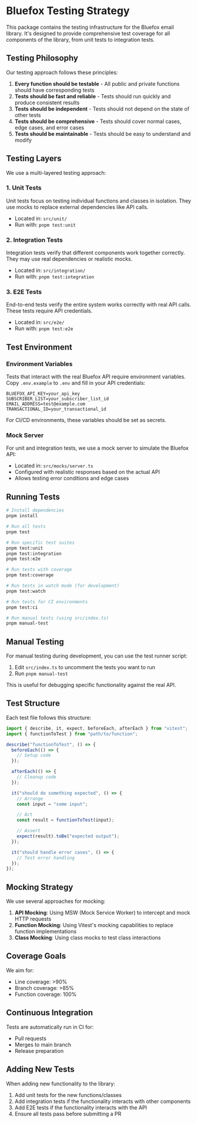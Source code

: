 # Bluefox Testing Strategy

This package contains the testing infrastructure for the Bluefox email library. It's designed to provide comprehensive test coverage for all components of the library, from unit tests to integration tests.

## Testing Philosophy

Our testing approach follows these principles:

1. **Every function should be testable** - All public and private functions should have corresponding tests
2. **Tests should be fast and reliable** - Tests should run quickly and produce consistent results
3. **Tests should be independent** - Tests should not depend on the state of other tests
4. **Tests should be comprehensive** - Tests should cover normal cases, edge cases, and error cases
5. **Tests should be maintainable** - Tests should be easy to understand and modify

## Testing Layers

We use a multi-layered testing approach:

### 1. Unit Tests

Unit tests focus on testing individual functions and classes in isolation. They use mocks to replace external dependencies like API calls.

- Located in: `src/unit/`
- Run with: `pnpm test:unit`

### 2. Integration Tests

Integration tests verify that different components work together correctly. They may use real dependencies or realistic mocks.

- Located in: `src/integration/`
- Run with: `pnpm test:integration`

### 3. E2E Tests

End-to-end tests verify the entire system works correctly with real API calls. These tests require API credentials.

- Located in: `src/e2e/`
- Run with: `pnpm test:e2e`

## Test Environment

### Environment Variables

Tests that interact with the real Bluefox API require environment variables. Copy `.env.example` to `.env` and fill in your API credentials:

```
BLUEFOX_API_KEY=your_api_key
SUBSCRIBER_LIST=your_subscriber_list_id
EMAIL_ADDRESS=test@example.com
TRANSACTIONAL_ID=your_transactional_id
```

For CI/CD environments, these variables should be set as secrets.

### Mock Server

For unit and integration tests, we use a mock server to simulate the Bluefox API:

- Located in: `src/mocks/server.ts`
- Configured with realistic responses based on the actual API
- Allows testing error conditions and edge cases

## Running Tests

```bash
# Install dependencies
pnpm install

# Run all tests
pnpm test

# Run specific test suites
pnpm test:unit
pnpm test:integration
pnpm test:e2e

# Run tests with coverage
pnpm test:coverage

# Run tests in watch mode (for development)
pnpm test:watch

# Run tests for CI environments
pnpm test:ci

# Run manual tests (using src/index.ts)
pnpm manual-test
```

## Manual Testing

For manual testing during development, you can use the test runner script:

1. Edit `src/index.ts` to uncomment the tests you want to run
2. Run `pnpm manual-test`

This is useful for debugging specific functionality against the real API.

## Test Structure

Each test file follows this structure:

```typescript
import { describe, it, expect, beforeEach, afterEach } from "vitest";
import { functionToTest } from "path/to/function";

describe("functionToTest", () => {
  beforeEach(() => {
    // Setup code
  });

  afterEach(() => {
    // Cleanup code
  });

  it("should do something expected", () => {
    // Arrange
    const input = "some input";

    // Act
    const result = functionToTest(input);

    // Assert
    expect(result).toBe("expected output");
  });

  it("should handle error cases", () => {
    // Test error handling
  });
});
```

## Mocking Strategy

We use several approaches for mocking:

1. **API Mocking**: Using MSW (Mock Service Worker) to intercept and mock HTTP requests
2. **Function Mocking**: Using Vitest's mocking capabilities to replace function implementations
3. **Class Mocking**: Using class mocks to test class interactions

## Coverage Goals

We aim for:

- Line coverage: >90%
- Branch coverage: >85%
- Function coverage: 100%

## Continuous Integration

Tests are automatically run in CI for:

- Pull requests
- Merges to main branch
- Release preparation

## Adding New Tests

When adding new functionality to the library:

1. Add unit tests for the new functions/classes
2. Add integration tests if the functionality interacts with other components
3. Add E2E tests if the functionality interacts with the API
4. Ensure all tests pass before submitting a PR
